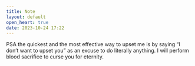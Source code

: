 ```yaml
---
title: Note
layout: default
open_heart: true
date: 2023-10-24 17:22
---
```


PSA the quickest and the most effective way to upset me is by saying “I don’t want to upset you” as an excuse to do literally anything. I will perform blood sacrifice to curse you for eternity.
